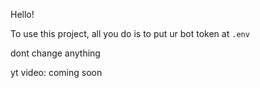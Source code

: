 Hello!

To use this project, all you do is to put ur bot token at `.env`

dont change anything

yt video: coming soon